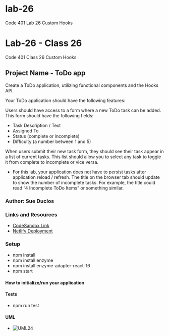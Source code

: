 # lab-26
Code 401 Lab 26 Custom Hooks

# Lab-26 - Class 26

Code 401 Class 26 Custom Hooks

## Project Name - ToDo app

Create a ToDo application, utilizing functional components and the Hooks API.

Your ToDo application should have the following features:

Users should have access to a form where a new ToDo task can be added. This form should have the following fields:

* Task Description / Text
* Assigned To
* Status (complete or incomplete)
* Difficulty (a number between 1 and 5)

When users submit their new task form, they should see their task appear in a list of current tasks. This list should allow you to select any task to toggle it from complete to incomplete or vice versa.

* For this lab, your application does not have to persist tasks after application reload / refresh.
The title on the browser tab should update to show the number of incomplete tasks. For example, the title could read “4 Incomplete ToDo Items” or something similar.

### Author: Sue Duclos

### Links and Resources

- [CodeSandox Link](https://codesandbox.io/s/lab-26-custom-hooks-3xoi0?file=/src/App.js)
- [Netlify Deployment](www.abc.com)

### Setup

* npm install
* npm install enzyme
* npm install enzyme-adapter-react-16
* npm start

#### How to initialize/run your application

#### Tests

- npm run test

#### UML

- ![UML24](https://github.com/sueduclos-401-advanced-javascript/lab-22/blob/master/assets/lab-26-uml.png)
